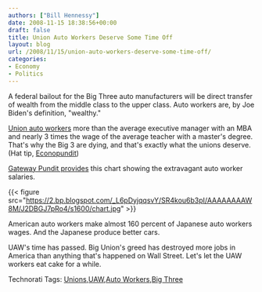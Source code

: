 ```yaml
---
authors: ["Bill Hennessy"]
date: 2008-11-15 18:38:56+00:00
draft: false
title: Union Auto Workers Deserve Some Time Off
layout: blog
url: /2008/11/15/union-auto-workers-deserve-some-time-off/
categories:
- Economy
- Politics
---
```


A federal bailout for the Big Three auto manufacturers will be direct transfer of wealth from the middle class to the upper class. Auto workers are, by Joe Biden's definition, "wealthy."

[Union auto workers](https://mjperry.blogspot.com/2007/07/uaw-pricing-themselves-out-of-market.html) more than the average executive manager with an MBA and nearly 3 times the wage of the average teacher with a master's degree. That's why the Big 3 are dying, and that's exactly what the unions deserve. (Hat tip, [Econopundit](https://econopundit.com/))

[Gateway Pundit provides](https://gatewaypundit.blogspot.com/) this chart showing the extravagant auto worker salaries.

{{< figure src="https://2.bp.blogspot.com/_L6pDyjqqsvY/SR4kou6b3pI/AAAAAAAAW8M/J2DBGJ7pRo4/s1600/chart.jpg" >}}
 

American auto workers make almost 160 percent of Japanese auto workers wages. And the Japanese produce better cars.

UAW's time has passed. Big Union's greed has destroyed more jobs in America than anything that's happened on Wall Street. Let's let the UAW workers eat cake for a while.

Technorati Tags: [Unions](https://technorati.com/tags/Unions),[UAW](https://technorati.com/tags/UAW),[Auto Workers](https://technorati.com/tags/Auto%20Workers),[Big Three](https://technorati.com/tags/Big%20Three)
